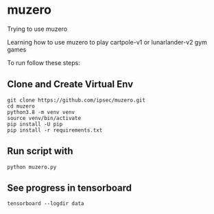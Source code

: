 # muzero

Trying to use muzero

Learning how to use muzero to play cartpole-v1 or lunarlander-v2 gym games

To run follow these steps:

## Clone and Create Virtual Env

```
git clone https://github.com/ipsec/muzero.git
cd muzero
python3.8 -m venv venv
source venv/bin/activate
pip install -U pip
pip install -r requirements.txt
```

## Run script with

```
python muzero.py
```

## See progress in tensorboard

```
tensorboard --logdir data
```
